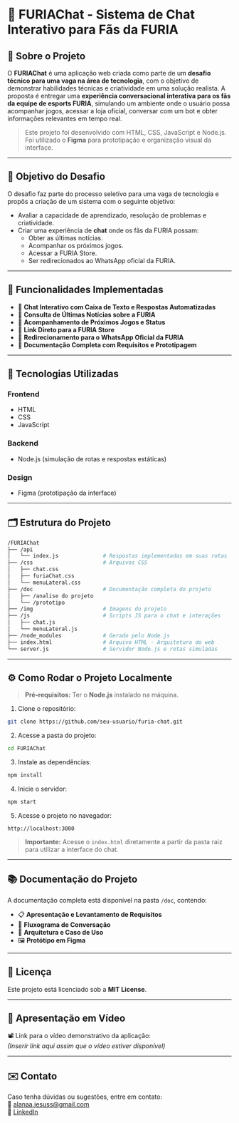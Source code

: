 
# 🐺 FURIAChat - Sistema de Chat Interativo para Fãs da FURIA

## 📌 Sobre o Projeto

O **FURIAChat** é uma aplicação web criada como parte de um **desafio técnico para uma vaga na área de tecnologia**, com o objetivo de demonstrar habilidades técnicas e criatividade em uma solução realista. A proposta é entregar uma **experiência conversacional interativa para os fãs da equipe de esports FURIA**, simulando um ambiente onde o usuário possa acompanhar jogos, acessar a loja oficial, conversar com um bot e obter informações relevantes em tempo real.

> Este projeto foi desenvolvido com HTML, CSS, JavaScript e Node.js. Foi utilizado o **Figma** para prototipação e organização visual da interface.

---

## 🎯 Objetivo do Desafio

O desafio faz parte do processo seletivo para uma vaga de tecnologia e propôs a criação de um sistema com o seguinte objetivo:

- Avaliar a capacidade de aprendizado, resolução de problemas e criatividade.
- Criar uma experiência de **chat** onde os fãs da FURIA possam:
  - Obter as últimas notícias.
  - Acompanhar os próximos jogos.
  - Acessar a FURIA Store.
  - Ser redirecionados ao WhatsApp oficial da FURIA.

---

## 💬 Funcionalidades Implementadas

- 💬 **Chat Interativo com Caixa de Texto e Respostas Automatizadas**
- 📰 **Consulta de Últimas Notícias sobre a FURIA**
- 📅 **Acompanhamento de Próximos Jogos e Status**
- 🛒 **Link Direto para a FURIA Store**
- 📲 **Redirecionamento para o WhatsApp Oficial da FURIA**
- 📁 **Documentação Completa com Requisitos e Prototipagem**

---

## 🧱 Tecnologias Utilizadas

### Frontend

- HTML  
- CSS  
- JavaScript  

### Backend

- Node.js (simulação de rotas e respostas estáticas)

### Design

- Figma (prototipação da interface)

---

## 🗂 Estrutura do Projeto

```bash
/FURIAChat
├── /api
│   └── index.js              # Respostas implementadas em suas rotas
├── /css                      # Arquivos CSS
│   ├── chat.css
│   ├── furiaChat.css
│   └── menuLateral.css
├── /doc                      # Documentação completa do projeto
│   ├── /analise do projeto
│   └── /prototipo
├── /img                      # Imagens do projeto
├── /js                       # Scripts JS para o chat e interações
│   ├── chat.js
│   └── menuLateral.js
├── /node_modules             # Gerado pelo Node.js
├── index.html                # Arquivo HTML - Arquitetura do web
└── server.js                 # Servidor Node.js e rotas simuladas
```

---

## ⚙️ Como Rodar o Projeto Localmente

> **Pré-requisitos:** Ter o **Node.js** instalado na máquina.

1. Clone o repositório:
```bash
git clone https://github.com/seu-usuario/furia-chat.git
```

2. Acesse a pasta do projeto:
```bash
cd FURIAChat
```

3. Instale as dependências:
```bash
npm install
```

4. Inicie o servidor:
```bash
npm start
```

5. Acesse o projeto no navegador:
```
http://localhost:3000
```

> **Importante:** Acesse o `index.html` diretamente a partir da pasta raiz para utilizar a interface do chat.

---

## 📚 Documentação do Projeto

A documentação completa está disponível na pasta `/doc`, contendo:

- 📋 **Apresentação e Levantamento de Requisitos**
- 🔁 **Fluxograma de Conversação**
- 🧱 **Arquitetura e Caso de Uso**
- 🖼️ **Protótipo em Figma**

---

## 📄 Licença

Este projeto está licenciado sob a **MIT License**.

---

## 🎥 Apresentação em Vídeo

📽️ Link para o vídeo demonstrativo da aplicação:  
*(Inserir link aqui assim que o vídeo estiver disponível)*

---

## ✉️ Contato

Caso tenha dúvidas ou sugestões, entre em contato:  
📧 alanaa.jesuss@gmail.com  
🔗 [LinkedIn](https://www.linkedin.com/in/alanaajesuss/)
